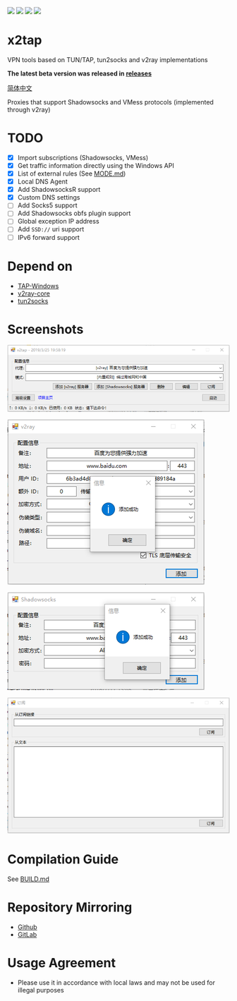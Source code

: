 [![](https://img.shields.io/badge/telegram-channel-blue.svg)](https://t.me/x2tap)
[![](https://img.shields.io/badge/telegram-chat-blue.svg)](https://t.me/x2tapChat)
[![](https://img.shields.io/badge/status-testing-red.svg)](https://github.com/hacking001/x2tap/releases)
[![](https://travis-ci.org/hacking001/x2tap.svg?branch=master)](https://travis-ci.org/hacking001/x2tap)

# x2tap
VPN tools based on TUN/TAP, tun2socks and v2ray implementations

**The latest beta version was released in [releases](https://github.com/hacking001/x2tap/releases)**

[简体中文](docs/zh-CN/README.md)

Proxies that support Shadowsocks and VMess protocols (implemented through v2ray)
# TODO
- [x] Import subscriptions (Shadowsocks, VMess)
- [x] Get traffic information directly using the Windows API
- [x] List of external rules (See [MODE.md](MODE.md))
- [x] Local DNS Agent
- [x] Add ShadowsocksR support
- [x] Custom DNS settings
- [ ] Add Socks5 support
- [ ] Add Shadowsocks obfs plugin support
- [ ] Global exception IP address
- [ ] Add `SSD://` uri support
- [ ] IPv6 forward support

# Depend on
- [TAP-Windows](https://build.openvpn.net/downloads/releases/latest/tap-windows-latest-stable.exe)
- [v2ray-core](https://github.com/v2ray/v2ray-core/releases)
- [tun2socks](https://github.com/hacking001/x2tap/tree/master/binaries/)

# Screenshots
![](screenshots/1.png)

![](screenshots/2.png)

![](screenshots/3.png)

![](screenshots/4.png)

# Compilation Guide
See [BUILD.md](BUILD.md)

# Repository Mirroring
- [Github](https://github.com/hacking001/x2tap)
- [GitLab](https://gitlab.com/hacking001/x2tap)

# Usage Agreement
- Please use it in accordance with local laws and may not be used for illegal purposes